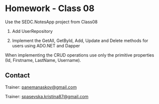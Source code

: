 # Homework - Class 08

Use the SEDC.NotesApp project from Class08

1. Add UserRepository 

2. Implement the GetAll, GetById, Add, Update and Delete methods for users using ADO.NET and Dapper

When implementing the CRUD operations use only the primitive properties (Id, Firstname, LastName, Username).

## Contact
Trainer: panemanaskov@gmail.com

Trainer: spasevska.kristina87@gmail.com